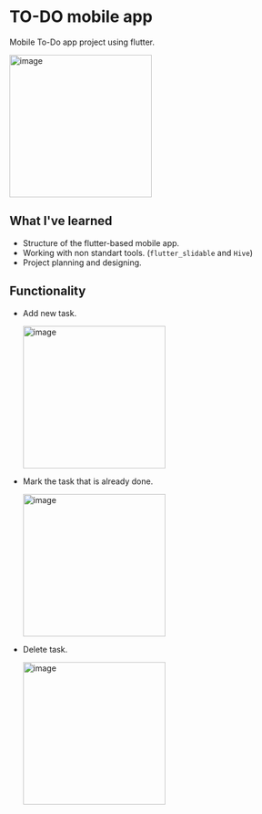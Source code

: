 # TO-DO mobile app

Mobile To-Do app project using flutter.

<img  width="250" alt="image" src="https://github.com/LimeFizzy/To-Do-mobile-app/assets/141874292/ddc9444d-439b-4b8a-81dd-dfe19f526d3a">

## What I've learned
- Structure of the flutter-based mobile app.
- Working with non standart tools. (`flutter_slidable` and `Hive`)
- Project planning and designing.

## Functionality
- Add new task.

  <img width="250" alt="image" src="https://github.com/LimeFizzy/To-Do-mobile-app/assets/141874292/36baf568-ea9b-4d70-94ca-7ad7320b6869">
- Mark the task that is already done.

  <img width="250" alt="image" src="https://github.com/LimeFizzy/To-Do-mobile-app/assets/141874292/e51ccdb9-2c67-48f0-ae96-ca76c2232341">
- Delete task.

  <img width="250" alt="image" src="https://github.com/LimeFizzy/To-Do-mobile-app/assets/141874292/1f3b9675-fcb8-4257-9be3-e7412b00772f">
